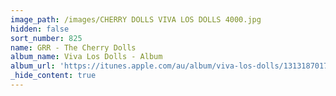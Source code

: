 ```yaml
---
image_path: /images/CHERRY DOLLS VIVA LOS DOLLS 4000.jpg
hidden: false
sort_number: 825
name: GRR - The Cherry Dolls
album_name: Viva Los Dolls - Album
album_url: 'https://itunes.apple.com/au/album/viva-los-dolls/1313187017'
_hide_content: true
---
```


